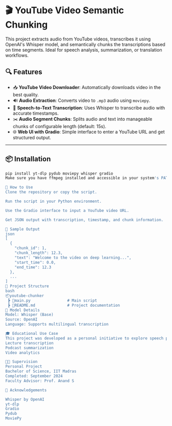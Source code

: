 # 🎬 YouTube Video Semantic Chunking

This project extracts audio from YouTube videos, transcribes it using OpenAI's Whisper model, and semantically chunks the transcriptions based on time segments. Ideal for speech analysis, summarization, or translation workflows.

## 🔍 Features

- 📥 **YouTube Video Downloader**: Automatically downloads video in the best quality.
- 🔊 **Audio Extraction**: Converts video to `.mp3` audio using `moviepy`.
- 🧠 **Speech-to-Text Transcription**: Uses Whisper to transcribe audio with accurate timestamps.
- ✂️ **Audio Segment Chunks**: Splits audio and text into manageable chunks of configurable length (default: 15s).
- 🌐 **Web UI with Gradio**: Simple interface to enter a YouTube URL and get structured output.

---

## 📦 Installation

```bash
pip install yt-dlp pydub moviepy whisper gradio
Make sure you have ffmpeg installed and accessible in your system's PATH.

🚀 How to Use
Clone the repository or copy the script.

Run the script in your Python environment.

Use the Gradio interface to input a YouTube video URL.

Get JSON output with transcription, timestamp, and chunk information.

🧪 Sample Output
json
[
  {
    "chunk_id": 1,
    "chunk_length": 12.3,
    "text": "Welcome to the video on deep learning...",
    "start_time": 0.0,
    "end_time": 12.3
  },
  ...
]
📁 Project Structure
bash
📦youtube-chunker
 ┣ 📜main.py                # Main script
 ┣ 📜README.md              # Project documentation
🧠 Model Details
Model: Whisper (Base)
Source: OpenAI
Language: Supports multilingual transcription

🎓 Educational Use Case
This project was developed as a personal initiative to explore speech processing and video understanding through Whisper and Gradio. It’s useful for building tools for:
Lecture transcription
Podcast summarization
Video analytics

👨‍🏫 Supervision
Personal Project
Bachelor of Science, IIT Madras
Completed: September 2024
Faculty Advisor: Prof. Anand S

🙌 Acknowledgements

Whisper by OpenAI
yt-dlp
Gradio
Pydub
MoviePy
